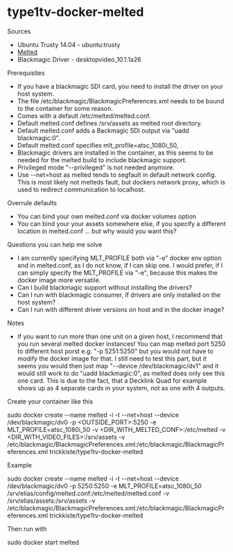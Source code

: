 type1tv-docker-melted
=====================

Sources
- Ubuntu Trusty 14.04 - ubuntu:trusty
- [Melted](https://github.com/mltframework/melted)
- Blackmagic Driver - desktopvideo_10.1.1a26

Prerequisites
- If you have a blackmagic SDI card, you need to install the driver on your host system.
- The file /etc/blackmagic/BlackmagicPreferences.xml needs to be bound to the container for some reason.
- Comes with a default /etc/melted/melted.conf.
- Default melted.conf defines /srv/assets as melted root directory.
- Default melted.conf adds a Backmagic SDI output via "uadd blackmagic:0".
- Default melted.conf specifies mlt_profile=atsc_1080i_50,
- Blackmagic drivers are installed in the container, as this seems to be needed for the melted build to include blackmagic support.
- Privileged mode "--privileged" is not needed anymore.
- Use --net=host as melted tends to segfault in default network config. This is most likely not melteds fault, but dockers network proxy, which is used to redirect communication to localhost.

Overrule defaults
- You can bind your own melted.conf via docker volumes option
- You can bind your your assets somewhere else, if you specify a different location in melted.conf ... but why would you want this?

Questions you can help me solve
- I am currently specifying MLT_PROFILE both via "-e" docker env option and in melted.conf, as I do not know, if I can skip one. I would prefer, if I can simply specify the MLT_PROFILE via "-e", because this makes the docker image more versatile.
- Can I build blackmagic support without installing the drivers?
- Can I run with blackmagic consumer, if drivers are only installed on the host system?
- Can I run with different driver versions on host and in the docker image?

Notes
- If you want to run more than one unit on a given host, I recommend that you run several melted docker instances! You can map melted port 5250 to different host porst e.g. "-p 5251:5250" but you would not have to modify the docker image for that. I still need to test this part, but it seems you would then just map "--device /dev/blackmagic/dv1" and it would still work to do "uadd blackmagic:0", as melted does only see this one card. This is due to the fact, that a Decklink Quad for example shows up as 4 separate cards in your system, not as one with 4 outputs.


Create your container like this

sudo docker create --name melted -i -t --net=host --device /dev/blackmagic/dv0 -p <OUTSIDE_PORT>:5250 -e MLT_PROFILE=atsc_1080i_50 -v <DIR_WITH_MELTED_CONF>:/etc/melted -v <DIR_WITH_VIDEO_FILES>:/srv/assets -v /etc/blackmagic/BlackmagicPreferences.xml:/etc/blackmagic/BlackmagicPreferences.xml trickkiste/type1tv-docker-melted

Example

sudo docker create --name melted -i -t --net=host --device /dev/blackmagic/dv0 -p 5250:5250 -e MLT_PROFILE=atsc_1080i_50 /srv/elias/config/melted.conf:/etc/melted/melted.conf -v /srv/elias/assets:/srv/assets -v /etc/blackmagic/BlackmagicPreferences.xml:/etc/blackmagic/BlackmagicPreferences.xml trickkiste/type1tv-docker-melted

Then run with

sudo docker start melted
